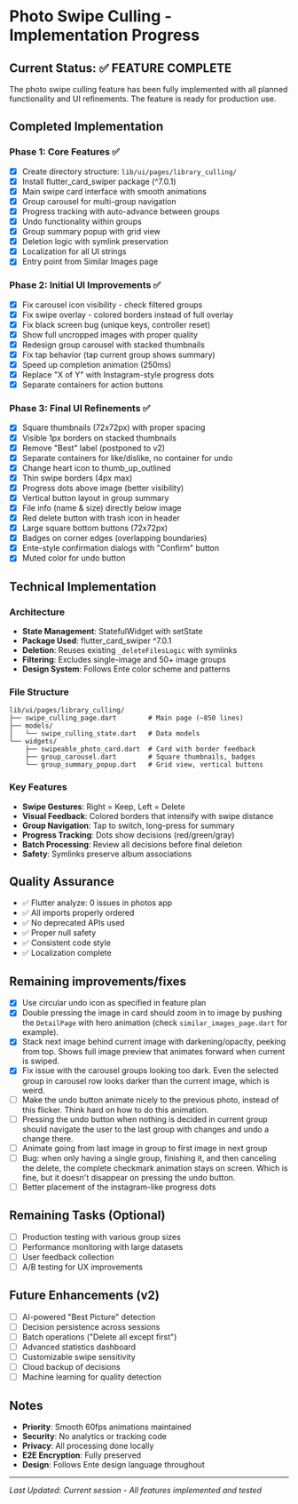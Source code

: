 # Photo Swipe Culling - Implementation Progress

## Current Status: ✅ FEATURE COMPLETE

The photo swipe culling feature has been fully implemented with all planned functionality and UI refinements. The feature is ready for production use.

## Completed Implementation

### Phase 1: Core Features ✅

- [x] Create directory structure: `lib/ui/pages/library_culling/`
- [x] Install flutter_card_swiper package (^7.0.1)
- [x] Main swipe card interface with smooth animations
- [x] Group carousel for multi-group navigation
- [x] Progress tracking with auto-advance between groups
- [x] Undo functionality within groups
- [x] Group summary popup with grid view
- [x] Deletion logic with symlink preservation
- [x] Localization for all UI strings
- [x] Entry point from Similar Images page

### Phase 2: Initial UI Improvements ✅

- [x] Fix carousel icon visibility - check filtered groups
- [x] Fix swipe overlay - colored borders instead of full overlay
- [x] Fix black screen bug (unique keys, controller reset)
- [x] Show full uncropped images with proper quality
- [x] Redesign group carousel with stacked thumbnails
- [x] Fix tap behavior (tap current group shows summary)
- [x] Speed up completion animation (250ms)
- [x] Replace "X of Y" with Instagram-style progress dots
- [x] Separate containers for action buttons

### Phase 3: Final UI Refinements ✅

- [x] Square thumbnails (72x72px) with proper spacing
- [x] Visible 1px borders on stacked thumbnails
- [x] Remove "Best" label (postponed to v2)
- [x] Separate containers for like/dislike, no container for undo
- [x] Change heart icon to thumb_up_outlined
- [x] Thin swipe borders (4px max)
- [x] Progress dots above image (better visibility)
- [x] Vertical button layout in group summary
- [x] File info (name & size) directly below image
- [x] Red delete button with trash icon in header
- [x] Large square bottom buttons (72x72px)
- [x] Badges on corner edges (overlapping boundaries)
- [x] Ente-style confirmation dialogs with "Confirm" button
- [x] Muted color for undo button

## Technical Implementation

### Architecture

- **State Management**: StatefulWidget with setState
- **Package Used**: flutter_card_swiper ^7.0.1
- **Deletion**: Reuses existing `_deleteFilesLogic` with symlinks
- **Filtering**: Excludes single-image and 50+ image groups
- **Design System**: Follows Ente color scheme and patterns

### File Structure

```
lib/ui/pages/library_culling/
├── swipe_culling_page.dart        # Main page (~850 lines)
├── models/
│   └── swipe_culling_state.dart   # Data models
└── widgets/
    ├── swipeable_photo_card.dart  # Card with border feedback
    ├── group_carousel.dart        # Square thumbnails, badges
    └── group_summary_popup.dart   # Grid view, vertical buttons
```

### Key Features

- **Swipe Gestures**: Right = Keep, Left = Delete
- **Visual Feedback**: Colored borders that intensify with swipe distance
- **Group Navigation**: Tap to switch, long-press for summary
- **Progress Tracking**: Dots show decisions (red/green/gray)
- **Batch Processing**: Review all decisions before final deletion
- **Safety**: Symlinks preserve album associations

## Quality Assurance

- ✅ Flutter analyze: 0 issues in photos app
- ✅ All imports properly ordered
- ✅ No deprecated APIs used
- ✅ Proper null safety
- ✅ Consistent code style
- ✅ Localization complete

## Remaining improvements/fixes

- [x] Use circular undo icon as specified in feature plan
- [x] Double pressing the image in card should zoom in to image by pushing the `DetailPage` with hero animation (check `similar_images_page.dart` for example).
- [x] Stack next image behind current image with darkening/opacity, peeking from top. Shows full image preview that animates forward when current is swiped.
- [x] Fix issue with the carousel groups looking too dark. Even the selected group in carousel row looks darker than the current image, which is weird.
- [ ] Make the undo button animate nicely to the previous photo, instead of this flicker. Think hard on how to do this animation.
- [ ] Pressing the undo button when nothing is decided in current group should navigate the user to the last group with changes and undo a change there.
- [ ] Animate going from last image in group to first image in next group
- [ ] Bug: when only having a single group, finishing it, and then canceling the delete, the complete checkmark animation stays on screen. Which is fine, but it doesn't disappear on pressing the undo button.
- [ ] Better placement of the instagram-like progress dots

## Remaining Tasks (Optional)

- [ ] Production testing with various group sizes
- [ ] Performance monitoring with large datasets
- [ ] User feedback collection
- [ ] A/B testing for UX improvements

## Future Enhancements (v2)

- [ ] AI-powered "Best Picture" detection
- [ ] Decision persistence across sessions
- [ ] Batch operations ("Delete all except first")
- [ ] Advanced statistics dashboard
- [ ] Customizable swipe sensitivity
- [ ] Cloud backup of decisions
- [ ] Machine learning for quality detection

## Notes

- **Priority**: Smooth 60fps animations maintained
- **Security**: No analytics or tracking code
- **Privacy**: All processing done locally
- **E2E Encryption**: Fully preserved
- **Design**: Follows Ente design language throughout

---

_Last Updated: Current session - All features implemented and tested_
